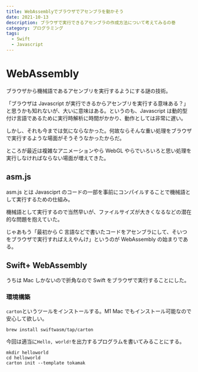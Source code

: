 ```yaml
---
title: WebAssemblyでブラウザでアセンブラを動かそう
date: 2021-10-13
description: ブラウザで実行できるアセンブラの作成方法について考えてみるの巻
category: プログラミング
tags:
  - Swift
  - Javascript
---
```


# WebAssembly

ブラウザから機械語であるアセンブリを実行するようにする謎の技術。

「ブラウザは Javascript が実行できるからアセンブリを実行する意味ある？」と思うかも知れないが、大いに意味はある。というのも、Javascript は動的型付け言語であるために実行時解析に時間がかかり、動作としては非常に遅い。

しかし、それも今までは気にならなかった。何故ならそんな重い処理をブラウザで実行するような場面がそうそうなかったからだ。

ところが最近は複雑なアニメーションやら WebGL やらでいろいろと思い処理を実行しなければならない場面が増えてきた。

## asm.js

asm.js とは Javasciprt のコードの一部を事前にコンパイルすることで機械語として実行するための仕組み。

機械語として実行するので当然早いが、ファイルサイズが大きくなるなどの潜在的な問題を抱えていた。

じゃあもう「最初から C 言語などで書いたコードをアセンブラにして、そいつをブラウザで実行すればええやんけ」というのが WebAssembly の始まりである。

## Swift+ WebAssembly

うちは Mac しかないので折角なので Swift をブラウザで実行することにした。

### 環境構築

`carton`というツールをインストールする。M1 Mac でもインストール可能なので安心して欲しい。

`brew install swiftwasm/tap/carton`

今回は適当に`Hello, world!`を出力するプログラムを書いてみることにする。

```
mkdir helloworld
cd helloworld
carton init --template tokamak
```
